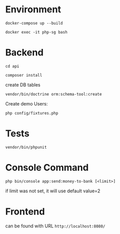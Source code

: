 # Environment

``docker-compose up --build``

``docker exec -it php-sg bash``

# Backend

``cd api``

``composer install``


create DB tables

``vendor/bin/doctrine orm:schema-tool:create``

Create demo Users:

``php config/fixtures.php``

# Tests

``vendor/bin/phpunit``

# Console Command

``php bin/console app:send:money-to-bank [<limit>]``

if limit was not set, it will use default value=2

# Frontend

can be found with URL ``http://localhost:8080/`` 